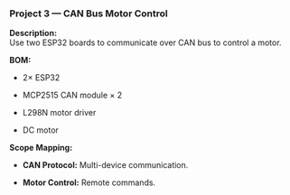 ### **Project 3 — CAN Bus Motor Control**

**Description:**  
Use two ESP32 boards to communicate over CAN bus to control a motor.

**BOM:**

- 2× ESP32
    
- MCP2515 CAN module × 2
    
- L298N motor driver
    
- DC motor
    

**Scope Mapping:**

- **CAN Protocol:** Multi-device communication.
    
- **Motor Control:** Remote commands.